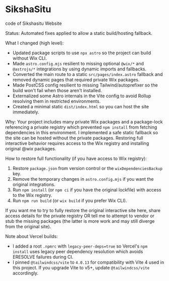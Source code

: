 # SikshaSitu
code of Sikshasitu Website

Status: Automated fixes applied to allow a static build/hosting fallback.

What I changed (high level):
- Updated package scripts to use `npx astro` so the project can build without Wix CLI.
- Made `astro.config.mjs` resilient to missing optional `@wix/*` and `@astrojs/*` integrations by using dynamic imports and fallbacks.
- Converted the main route to a static `src/pages/index.astro` fallback and removed dynamic pages that required private Wix packages.
- Made PostCSS config resilient to missing Tailwind/autoprefixer so the build won't fail when those aren't installed.
- Externalized some Astro internals in the Vite config to avoid Rollup resolving them in restricted environments.
- Created a minimal static `dist/index.html` so you can host the site immediately.

Why: Your project includes many private Wix packages and a package-lock referencing a private registry which prevented `npm install` from fetching dependencies in this environment. I implemented a safe static fallback so the site can be hosted without the private packages. Restoring full interactive behavior requires access to the Wix registry and installing original @wix packages.

How to restore full functionality (if you have access to Wix registry):
1. Restore `package.json` from version control or the `wixDependenciesBackup` key.
2. Remove the temporary changes in `astro.config.mjs` if you want the original integrations.
3. Run `npm install` (or `npm ci` if you have the original lockfile) with access to the Wix registry.
4. Run `npm run build` (or `wix build` if you prefer Wix CLI).

If you want me to try to fully restore the original interactive site here, share access details for the private registry OR tell me to attempt to vendor or stub the missing packages (the latter is more work and may still diverge from the original site).

Note about Vercel builds:
- I added a root `.npmrc` with `legacy-peer-deps=true` so Vercel's `npm install` uses legacy peer dependency resolution which avoids ERESOLVE failures during CI.
- I pinned `@tailwindcss/vite` to `4.0.13` for compatibility with Vite 4 used in this project. If you upgrade Vite to v5+, update `@tailwindcss/vite` accordingly.

